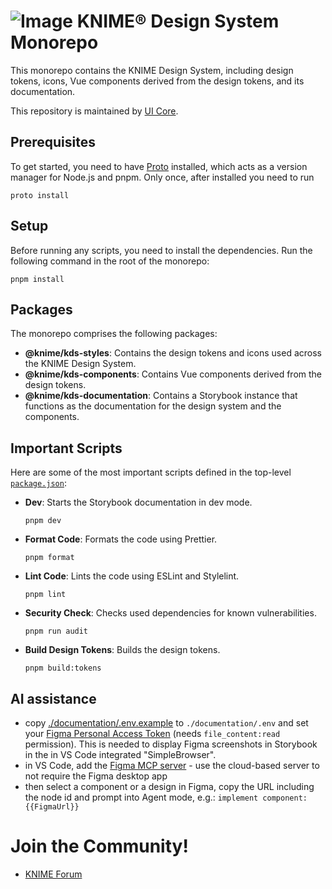 # ![Image](https://www.knime.com/sites/default/files/knime_logo_github_40x40_4layers.png) KNIME® Design System Monorepo

This monorepo contains the KNIME Design System, including design tokens, icons, Vue components derived from the design tokens, and its documentation.

This repository is maintained by [UI Core](mailto:team-ui-core@knime.com).

## Prerequisites

To get started, you need to have [Proto](https://moonrepo.dev/proto) installed, which acts as a version manager for Node.js and pnpm.
Only once, after installed you need to run

```
proto install
```

## Setup

Before running any scripts, you need to install the dependencies. Run the following command in the root of the monorepo:

```
pnpm install
```

## Packages

The monorepo comprises the following packages:

- **@knime/kds-styles**: Contains the design tokens and icons used across the KNIME Design System.
- **@knime/kds-components**: Contains Vue components derived from the design tokens.
- **@knime/kds-documentation**: Contains a Storybook instance that functions as the documentation for the design system and the components.

## Important Scripts

Here are some of the most important scripts defined in the top-level [`package.json`](package.json):

- **Dev**: Starts the Storybook documentation in dev mode.

  ```
  pnpm dev
  ```

- **Format Code**: Formats the code using Prettier.

  ```
  pnpm format
  ```

- **Lint Code**: Lints the code using ESLint and Stylelint.

  ```
  pnpm lint
  ```

- **Security Check**: Checks used dependencies for known vulnerabilities.

  ```
  pnpm run audit
  ```

- **Build Design Tokens**: Builds the design tokens.

  ```
  pnpm build:tokens
  ```

## AI assistance

- copy [./documentation/.env.example](./documentation/.env.example) to `./documentation/.env` and set your [Figma Personal Access Token](https://help.figma.com/hc/en-us/articles/8085703771159-Manage-personal-access-tokens) (needs `file_content:read` permission). This is needed to display Figma screenshots in Storybook in the in VS Code integrated "SimpleBrowser".
- in VS Code, add the [Figma MCP server](https://github.com/mcp/figma/mcp-server-guide) - use the cloud-based server to not require the Figma desktop app
- then select a component or a design in Figma, copy the URL including the node id and prompt into Agent mode, e.g.: `implement component: {{FigmaUrl}}`

# Join the Community!

- [KNIME Forum](https://forum.knime.com/)
